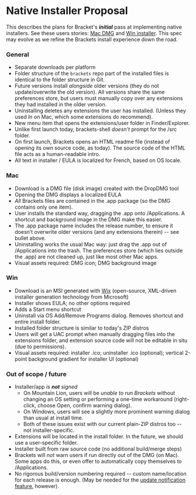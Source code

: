# Native Installer Proposal

This describes the plans for Bracket's _**initial**_ pass at implementing native installers. See these users stories: [Mac DMG](https://trello.com/card/2-brackets-installer-osx/4f90a6d98f77505d7940ce88/394) and [Win installer](https://trello.com/card/3-brackets-installer-win/4f90a6d98f77505d7940ce88/597). This spec may evolve as we refine the Brackets install experience down the road.

### General

* Separate downloads per platform
* Folder structure of the `brackets` repo part of the installed files is identical to the folder structure in Git.
* Future versions install _alongside_ older versions (they do not update/overwrite the old version).  All versions share the same preferences store, but users must manually copy over any extensions they had installed in the older version.
* Uninstalling deletes any extensions the user has installed.  (Unless they used _ln_ on Mac, which some extensions do recommend).
* New menu item that opens the extensions/user folder in Finder/Explorer.
* Unlike first launch today, brackets-shell _doesn't_ prompt for the /src folder.
* On first launch, Brackets opens an HTML readme file (instead of opening its own source code, as today).  The source code of the HTML file acts as a human-readable intro.
* All text in installer / EULA is localized for French, based on OS locale.

### Mac

* Download is a DMG file (disk image) created with the DropDMG tool
* Opening the DMG displays a localized EULA
* _All_ Brackets files are contained in the .app package (so the DMG contains only one item).
* User installs the standard way, dragging the .app onto /Applications.  A shortcut and background image in the DMG make this easier.
* The .app package name includes the release number, to ensure it doesn’t overwrite older versions (and any extensions therein) -- see bullet above.
* Uninstalling works the usual Mac way: just drag the .app out of /Applications into the trash.  The preferences store (which lies outside the .app) are not cleaned up, just like most other Mac apps.
* Visual assets required: DMG icon; DMG background image

### Win

* Download is an MSI generated with [Wix](http://wix.sourceforge.net/) (open-source, XML-driven installer generation technology from Microsoft)
* Installer shows EULA; no other options required
* Adds a Start menu shortcut
* Uninstall via OS Add/Remove Programs dialog.  Removes shortcut and entire install folder.
* Installed folder structure is similar to today's ZIP distros
* Users will get a UAC prompt when manually dragging files into the extensions folder, and extension source code will not be editable in situ (due to permissions).
* Visual assets required: installer .ico; uninstaller .ico (optional); vertical 2-point background gradient for installer UI (optional)

### Out of scope / future

* Installer/app _is **not** signed_
    * On Mountain Lion, users will be _unable to run Brackets_ without changing an OS setting or performing a one-time workaround (right-click, choose Open, confirm warning dialog).
    * On Windows, users will see a slightly more prominent warning dialog than usual at install time.
    * Both of these issues exist with our current plain-ZIP distros too -- not installer-specific.
* Extensions will be located in the install folder.  In the future, we should use a user-specific folder.
* Installer built from raw source code (no additional build/merge steps)
* Brackets will _not_ warn users if run directly out of the DMG (on Mac).  Some apps do this, or even offer to automatically copy themselves to /Applications.
* No rigorous build/version numbering required -- custom name/location for each release is enough.  (May be needed for the [update notification feature](https://trello.com/card/3-new-version-notification/4f90a6d98f77505d7940ce88/579), however).